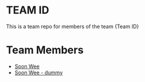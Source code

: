 # TEAM ID
This is a team repo for members of the team {Team ID}

# Team Members
* [Soon Wee](members/soonWee.md)
* [Soon Wee - dummy](members/soonWee-dummy.md)
